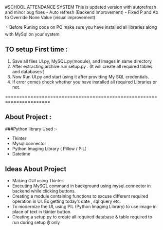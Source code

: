 #SCHOOL ATTENDANCE SYSTEM 
This is updated version with autorefresh and minor bug fixes
        - Auto refresh (Backend Improvement)
        - Fixed P and Ab to Override None Value (visual improvement)

⭐ Before Runing code on PC make sure you have installed all libraries along with MySql on your system

TO setup First time :
-
1. Save all files UI.py, MySQL.py(module), and images in same
directory
2. After extracting archive run setup.py . (It will create all required
tables and databases )
3. Now Run UI.py and start using it after providing My SQL
credentials.
4. If error comes check whether you have installed all required
Libraries or not.

======================================================================
## About Project :

###Python library Used  :-
* Tkinter
* Mysql.connector
* Python Imaging Library ( Pillow / PIL)
* Datetime

## Ideas About Project
* Making GUI using Tkinter.
* Executing MySQL command in background using mysql.connector
in backend while clicking buttons.
* Creating a module containing functions to excuse different
required operation in UI. Ex getting today’s date , sql query etc.
* To modernize the UI, using PIL (Python Imaging Library) to use
image in place of text in tkinter button.
* Creating a setup.py to create all required database & table
required to run during setup ⌚ only
